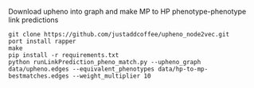 Download upheno into graph and make MP to HP phenotype-phenotype link predictions

```
git clone https://github.com/justaddcoffee/upheno_node2vec.git
port install rapper
make
pip install -r requirements.txt
python runLinkPrediction_pheno_match.py --upheno_graph data/upheno.edges --equivalent_phenotypes data/hp-to-mp-bestmatches.edges --weight_multiplier 10
```
